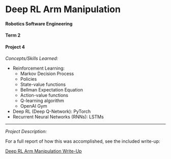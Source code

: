 # Deep RL Arm Manipulation #
#### Robotics Software Engineering ####
#### Term 2 ####
#### Project 4 ####

_Concepts/Skills Learned:_
  * Reinforcement Learning:
    * Markov Decision Process
    * Policies
    * State-value functions
    * Bellman Expectation Equation
    * Action-value functions
    * Q-learning algorithm
    * OpenAI Gym
  * Deep RL (Deep Q-Network): PyTorch
  * Recurrent Neural Networks (RNNs): LSTMs

---

_Project Description:_

     
   For a full report of how this was accomplished, see the included write-up: 
   
   [Deep RL Arm Manipulation Write-Up](https://github.com/akompaniyets/Deep-RL-Arm-Manipulation/blob/master/Project%204%20Write-Up.pdf)
